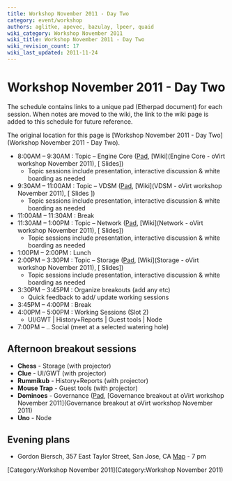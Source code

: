 ```yaml
---
title: Workshop November 2011 - Day Two
category: event/workshop
authors: aglitke, apevec, bazulay, lpeer, quaid
wiki_category: Workshop November 2011
wiki_title: Workshop November 2011 - Day Two
wiki_revision_count: 17
wiki_last_updated: 2011-11-24
---
```


# Workshop November 2011 - Day Two

The schedule contains links to a unique pad (Etherpad document) for each session. When notes are moved to the wiki, the link to the wiki page is added to this schedule for future reference.

The original location for this page is [Workshop November 2011 - Day Two](Workshop November 2011 - Day Two).

*   8:00AM – 9:30AM : Topic – Engine Core ([Pad](http://etherpad.ubuntu.com/engine-core-ovirt-workshop-20111101), [Wiki](Engine Core - oVirt workshop November 2011), [ Slides])
    -   Topic sessions include presentation, interactive discussion & white boarding as needed
*   9:30AM – 11:00AM : Topic – VDSM ([Pad](http://etherpad.ubuntu.com/vdsm-ovirt-workshop-20111101), [Wiki](VDSM - oVirt workshop November 2011), [ Slides ])
    -   Topic sessions include presentation, interactive discussion & white boarding as needed
*   11:00AM – 11:30AM : Break
*   11:30AM – 1:00PM : Topic – Network ([Pad](http://etherpad.ubuntu.com/network-ovirt-workshop-20111101), [Wiki](Network - oVirt workshop November 2011), [ Slides])
    -   Topic sessions include presentation, interactive discussion & white boarding as needed
*   1:00PM – 2:00PM : Lunch
*   2:00PM – 3:30PM : Topic – Storage ([Pad](http://etherpad.ubuntu.com/storage-ovirt-workshop-20111101), [Wiki](Storage - oVirt workshop November 2011), [ Slides])
    -   Topic sessions include presentation, interactive discussion & white boarding as needed
*   3:30PM – 3:45PM : Organize breakouts (add any etc)
    -   Quick feedback to add/ update working sessions
*   3:45PM – 4:00PM : Break
*   4:00PM – 5:00PM : Working Sessions (Slot 2)
    -   UI/GWT | History+Reports | Guest tools | Node
*   7:00PM – .. Social (meet at a selected watering hole)

## Afternoon breakout sessions

*   **Chess** - Storage (with projector)
*   **Clue** - UI/GWT (with projector)
*   **Rummikub** - History+Reports (with projector)
*   **Mouse Trap** - Guest tools (with projector)
*   **Dominoes** - Governance ([Pad](http://etherpad.ubuntu.com/governance-breakout-ovirt-workshop-20111102), [Governance breakout at oVirt workshop November 2011](Governance breakout at oVirt workshop November 2011)
*   **Uno** - Node

## Evening plans

*   Gordon Biersch, 357 East Taylor Street, San Jose, CA [Map](http://bit.ly/rIUSws) - 7 pm

[Category:Workshop November 2011](Category:Workshop November 2011)
